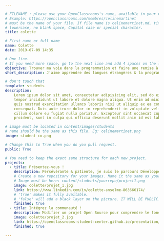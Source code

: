 ```yaml
---

# FILENAME : please use your OpenClassrooms's name, available in your url.
# Example: https://openclassrooms.com/membres/celinemartinet
# must be the name of your file. If file name is celinemartinet.md, title is celinemartinet.
# lowercase, no blank space, Capital case or special character.
title: colette

# First name or full name
name: Colette
date: 2019-07-09 14:35

# One line.
# If you need more space, go to the next line and add 4 spaces on the left, as in 'description'.
objective: Trouver ma voie dans la programmation et faire une remise à niveau dans le but d'intégrer une école.
short_description: J'aime apprendre des langues étrangères & la programmation m'intéresse.

# don't touch that
template: students
description:
    Lorem ipsum dolor sit amet, consectetur adipisicing elit, sed do eiusmod
    tempor incididunt ut labore et dolore magna aliqua. Ut enim ad minim veniam,
    quis nostrud exercitation ullamco laboris nisi ut aliquip ex ea commodo
    consequat. Duis aute irure dolor in reprehenderit in voluptate velit esse
    cillum dolore eu fugiat nulla pariatur. Excepteur sint occaecat cupidatat non
    proident, sunt in culpa qui officia deserunt mollit anim id est laborum.

# image must be located in content/images/students
# name should be the same as this file. Eg: celinemartinet.png
image: student-co.png

# Change this to True when you do you pull request.
public: True

# You need to keep the exact same structure for each new project.
projects:
  - title: Présentez-vous !
    description: Persévérante & patiente, je suis le parcours Développeur d'Application Python.
    # Create a new repository for your images. Name it the same as your nickname and profile picture.
    # Image must be here: content/students/yourrepo/project1.png
    image: colette/projet_1.jpg
    link: https://www.linkedin.com/in/colette-anselme-863666174/
    # 'true' makes it fully available.
    # 'false' will add a black layer on the picture. IT WILL BE PUBLIC!
    finished: true
  - title: Intégrez la communauté !
    description: Modifier un projet Open Source pour comprendre le fonctionnement de Git, de Github et des pull requests. 
    image: colette/projet_2.jpg
    link: https://openclassrooms-student-center.github.io/presentation/students/colette-anselme.html
    finished: true

---
```

